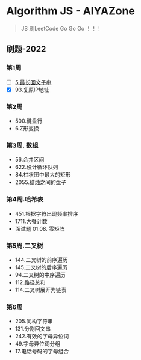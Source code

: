 # Algorithm JS - AIYAZone

> JS 刷LeetCode Go Go Go ！！！

## 刷题-2022

### 第1周

- [ ] [5.最长回文子串](/leecode/5.%E6%9C%80%E9%95%BF%E5%9B%9E%E6%96%87%E5%AD%90%E4%B8%B2.js)
- [x] 93.复原IP地址

### 第2周

- 500.键盘行
- 6.Z形变换

### 第3周. 数组

- 56.合并区间
- 622.设计循环队列
- 84.柱状图中最大的矩形
- 2055.蜡烛之间的盘子

### 第4周.哈希表

- 451.根据字符出现频率排序
- 1711.大餐计数
- 面试题 01.08. 零矩阵

### 第5周.二叉树

- 144.二叉树的前序遍历
- 145.二叉树的后序遍历
- 94.二叉树的中序遍历
- 112.路径总和
- 114.二叉树展开为链表

### 第6周

- 205.同构字符串
- 131.分割回文串
- 242.有效的字母异位词
- 49.字母异位词分组
- 17.电话号码的字母组合
